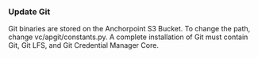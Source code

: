 ### Update Git

Git binaries are stored on the Anchorpoint S3 Bucket. To change the path, change vc/apgit/constants.py.
A complete installation of Git must contain Git, Git LFS, and Git Credential Manager Core.
